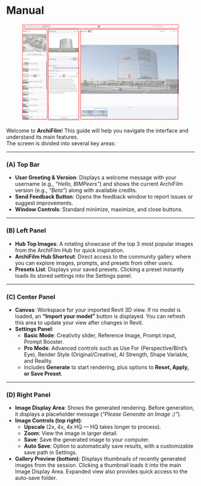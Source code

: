 # Manual

<figure><img src="../../.gitbook/assets/(M).jpg" alt=""><figcaption></figcaption></figure>

Welcome to **ArchiFilm**! This guide will help you navigate the interface and understand its main features.\
The screen is divided into several key areas:

***

### (A) Top Bar

* **User Greeting & Version**: Displays a welcome message with your username (e.g., _“Hello, BIMPeers”_) and shows the current ArchiFilm version (e.g., _“Beta”_) along with available credits.
* **Send Feedback Button**: Opens the feedback window to report issues or suggest improvements.
* **Window Controls**: Standard minimize, maximize, and close buttons.

***

### (B) Left Panel

* **Hub Top Images**: A rotating showcase of the top 3 most popular images from the ArchiFilm Hub for quick inspiration.
* **ArchiFilm Hub Shortcut**: Direct access to the community gallery where you can explore images, prompts, and presets from other users.
* **Presets List**: Displays your saved presets. Clicking a preset instantly loads its stored settings into the Settings panel.

***

### (C) Center Panel

* **Canvas**: Workspace for your imported Revit 3D view. If no model is loaded, an **“Import your model”** button is displayed. You can refresh this area to update your view after changes in Revit.
* **Settings Panel**:
  * **Basic Mode**: Creativity slider, Reference Image, Prompt input, Prompt Booster.
  * **Pro Mode**: Advanced controls such as Use For (Perspective/Bird’s Eye), Render Style (Original/Creative), AI Strength, Shape Variable, and Reality.
  * Includes **Generate** to start rendering, plus options to **Reset, Apply, or Save Preset**.

***

### (D) Right Panel

* **Image Display Area**: Shows the generated rendering. Before generation, it displays a placeholder message (_“Please Generate an Image :)”_).
* **Image Controls (top right)**:
  * **Upscale** (2x, 4x, 4x HQ — HQ takes longer to process).
  * **Zoom**: View the image in larger detail.
  * **Save**: Save the generated image to your computer.
  * **Auto Save**: Option to automatically save results, with a customizable save path in Settings.
* **Gallery Preview (bottom)**: Displays thumbnails of recently generated images from the session. Clicking a thumbnail loads it into the main Image Display Area. Expanded view also provides quick access to the auto-save folder.
